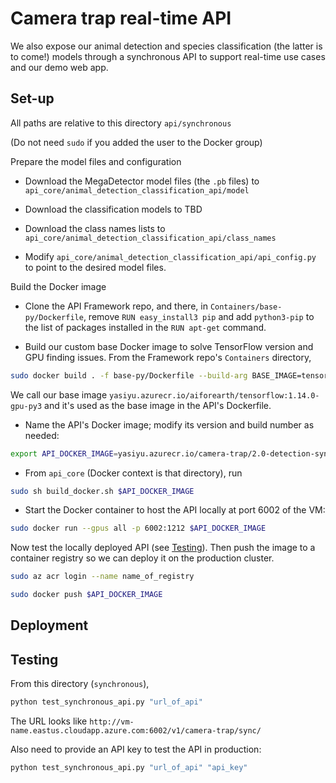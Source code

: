 # Camera trap real-time API


We also expose our animal detection and species classification (the latter is to come!) models through a synchronous API to support real-time use cases and our demo web app.


## Set-up

All paths are relative to this directory `api/synchronous`

(Do not need `sudo` if you added the user to the Docker group)

Prepare the model files and configuration

- Download the MegaDetector model files (the `.pb` files) to `api_core/animal_detection_classification_api/model`

- Download the classification models to TBD

- Download the class names lists to `api_core/animal_detection_classification_api/class_names`

- Modify `api_core/animal_detection_classification_api/api_config.py` to point to the desired model files.

Build the Docker image

- Clone the API Framework repo, and there, in `Containers/base-py/Dockerfile`, remove `RUN easy_install3 pip` and add `python3-pip` to the list of packages installed in the `RUN apt-get` command.

- Build our custom base Docker image to solve TensorFlow version and GPU finding issues. From the Framework repo's `Containers` directory,
```bash
sudo docker build . -f base-py/Dockerfile --build-arg BASE_IMAGE=tensorflow/tensorflow:1.14.0-gpu-py3 -t yasiyu.azurecr.io/aiforearth/tensorflow:1.14.0-gpu-py3
```

We call our base image `yasiyu.azurecr.io/aiforearth/tensorflow:1.14.0-gpu-py3` and it's used as the base image in the API's Dockerfile.

- Name the API's Docker image; modify its version and build number as needed:
```bash
export API_DOCKER_IMAGE=yasiyu.azurecr.io/camera-trap/2.0-detection-sync:1
```

- From `api_core` (Docker context is that directory), run

```bash
sudo sh build_docker.sh $API_DOCKER_IMAGE
```

- Start the Docker container to host the API locally at port 6002 of the VM:
```bash
sudo docker run --gpus all -p 6002:1212 $API_DOCKER_IMAGE
```

Now test the locally deployed API (see [Testing](#testing)). Then push the image to a container registry so we can deploy it on the production cluster.

```bash
sudo az acr login --name name_of_registry

sudo docker push $API_DOCKER_IMAGE
```


## Deployment


## Testing

From this directory (`synchronous`),

```bash
python test_synchronous_api.py "url_of_api"
```

The URL looks like `http://vm-name.eastus.cloudapp.azure.com:6002/v1/camera-trap/sync/`

Also need to provide an API key to test the API in production:

```bash
python test_synchronous_api.py "url_of_api" "api_key"
```
